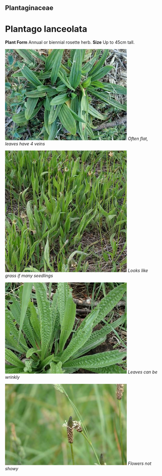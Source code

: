 ## Plantaginaceae
# Plantago lanceolata

**Plant Form** Annual or biennial rosette herb. **Size** Up to 45cm tall.


![Often flat, leaves have 4 veins](1624_PA111630.jpg)
   *Often flat, leaves have 4 veins* 

![Looks like grass if many seedlings](63278_P1020958.jpg)
   *Looks like grass if many seedlings* 

![Leaves can be wrinkly](99_P3094061.jpg)
   *Leaves can be wrinkly* 

![Flowers not showy](5264_P6860322.jpg)
   *Flowers not showy* 

